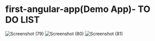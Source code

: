 # first-angular-app(Demo App)- TO DO LIST

 
![Screenshot (79)](https://github.com/user-attachments/assets/4a69a183-23f2-4d9e-b400-9b5922dba718)
![Screenshot (80)](https://github.com/user-attachments/assets/882e9184-e43e-485b-b30a-0091d4972efa)
![Screenshot (81)](https://github.com/user-attachments/assets/e1ff68c9-cf88-408b-8505-560c36ce0984)
